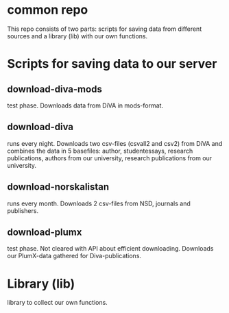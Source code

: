 # common repo

This repo consists of two parts: scripts for saving data from different sources and a library (lib) with our own functions.

# Scripts for saving data to our server
## download-diva-mods
test phase. Downloads data from DiVA in mods-format.
## download-diva
runs every night. Downloads two csv-files (csvall2 and csv2) from DiVA and combines the data in 5 basefiles: author, studentessays, research publications, authors from our university, research publications from our university.
## download-norskalistan
runs every month. Downloads 2 csv-files from NSD, journals and publishers.
## download-plumx
test phase. Not cleared with API about efficient downloading. Downloads our PlumX-data gathered for Diva-publications.

# Library (lib)
library to collect our own functions.
